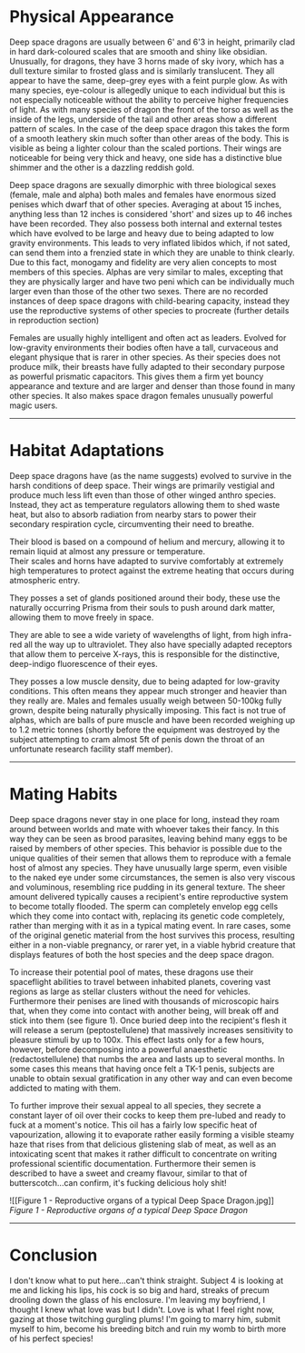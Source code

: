 # Physical Appearance

Deep space dragons are usually between 6' and 6'3 in height, primarily clad in hard dark-coloured scales that are smooth and shiny like obsidian. Unusually, for dragons, they have 3 horns made of sky ivory, which has a dull texture similar to frosted glass and is similarly translucent. They all appear to have the same, deep-grey eyes with a feint purple glow. As with many species, eye-colour is allegedly unique to each individual but this is not especially noticeable without the ability to perceive higher frequencies of light. As with many species of dragon the front of the torso as well as the inside of the legs, underside of the tail and other areas show a different pattern of scales. In the case of the deep space dragon this takes the form of a smooth leathery skin much softer than other areas of the body. This is visible as being a lighter colour than the scaled portions. Their wings are noticeable for being very thick and heavy, one side has a distinctive blue shimmer and the other is a dazzling reddish gold.  

Deep space dragons are sexually dimorphic with three biological sexes (female, male and alpha) both males and females have enormous sized penises which dwarf that of other species. Averaging at about 15 inches, anything less than 12 inches is considered 'short' and sizes up to 46 inches have been recorded. They also possess both internal and external testes which have evolved to be large and heavy due to being adapted to low gravity environments. This leads to very inflated libidos which, if not sated, can send them into a frenzied state in which they are unable to think clearly. Due to this fact, monogamy and fidelity are very alien concepts to most members of this species. Alphas are very similar to males, excepting that they are physically larger and have two peni which can be individually much larger even than those of the other two sexes. There are no recorded instances of deep space dragons with child-bearing capacity, instead they use the reproductive systems of other species to procreate (further details in reproduction section)
  
Females are usually highly intelligent and often act as leaders. Evolved for low-gravity environments their bodies often have a tall, curvaceous and elegant physique that is rarer in other species. As their species does not produce milk, their breasts have fully adapted to their secondary purpose as powerful prismatic capacitors. This gives them a firm yet bouncy appearance and texture and are larger and denser than those found in many other species. It also makes space dragon females unusually powerful magic users.

---

# Habitat Adaptations

Deep space dragons have (as the name suggests) evolved to survive in the harsh conditions of deep space. Their wings are primarily vestigial and produce much less lift even than those of other winged anthro species. Instead, they act as temperature regulators allowing them to shed waste heat, but also to absorb radiation from nearby stars to power their secondary respiration cycle, circumventing their need to breathe.  
  
Their blood is based on a compound of helium and mercury, allowing it to remain liquid at almost any pressure or temperature.  
Their scales and horns have adapted to survive comfortably at extremely high temperatures to protect against the extreme heating that occurs during atmospheric entry.  
  
They posses a set of glands positioned around their body, these use the naturally occurring Prisma from their souls to push around dark matter, allowing them to move freely in space.  
  
They are able to see a wide variety of wavelengths of light, from high infra-red all the way up to ultraviolet. They also have specially adapted receptors that allow them to perceive X-rays, this is responsible for the distinctive, deep-indigo fluorescence of their eyes.  
  
They posses a low muscle density, due to being adapted for low-gravity conditions. This often means they appear much stronger and heavier than they really are. Males and females usually weigh between 50-100kg fully grown, despite being naturally physically imposing. This fact is not true of alphas, which are balls of pure muscle and have been recorded weighing up to 1.2 metric tonnes (shortly before the equipment was destroyed by the subject attempting to cram almost 5ft of penis down the throat of an unfortunate research facility staff member).

---

# Mating Habits

Deep space dragons never stay in one place for long, instead they roam around between worlds and mate with whoever takes their fancy. In this way they can be seen as brood parasites, leaving behind many eggs to be raised by members of other species. This behavior is possible due to the unique qualities of their semen that allows them to reproduce with a female host of almost any species. They have unusually large sperm, even visible to the naked eye under some circumstances, the semen is also very viscous and voluminous, resembling rice pudding in its general texture. The sheer amount delivered typically causes a recipient's entire reproductive system to become totally flooded. The sperm can completely envelop egg cells which they come into contact with, replacing its genetic code completely, rather than merging with it as in a typical mating event. In rare cases, some of the original genetic material from the host survives this process, resulting either in a non-viable pregnancy, or rarer yet, in a viable hybrid creature that displays features of both the host species and the deep space dragon.
  
To increase their potential pool of mates, these dragons use their spaceflight abilities to travel between inhabited planets, covering vast regions as large as stellar clusters without the need for vehicles. Furthermore their penises are lined with thousands of microscopic hairs that, when they come into contact with another being, will break off and stick into them (see figure 1). Once buried deep into the recipient's flesh it will release a serum (peptostellulene) that massively increases sensitivity to pleasure stimuli by up to 100x. This effect lasts only for a few hours, however, before decomposing into a powerful anaesthetic (redactostellulene) that numbs the area and lasts up to several months. In some cases this means that having once felt a TK-1 penis, subjects are unable to obtain sexual gratification in any other way and can even become addicted to mating with them.  
  
To further improve their sexual appeal to all species, they secrete a constant layer of oil over their cocks to keep them pre-lubed and ready to fuck at a moment's notice. This oil has a fairly low specific heat of vapourization, allowing it to evaporate rather easily forming a visible steamy haze that rises from that delicious glistening slab of meat, as well as an intoxicating scent that makes it rather difficult to concentrate on writing professional scientific documentation. Furthermore their semen is described to have a sweet and creamy flavour, similar to that of butterscotch...can confirm, it's fucking delicious holy shit!

![[Figure 1 - Reproductive organs of a typical Deep Space Dragon.jpg]]
*Figure 1 - Reproductive organs of a typical Deep Space Dragon*

---

# Conclusion

I don't know what to put here...can't think straight. Subject 4 is looking at me and licking his lips, his cock is so big and hard, streaks of precum drooling down the glass of his enclosure. I'm leaving my boyfriend, I thought I knew what love was but I didn't. Love is what I feel right now, gazing at those twitching gurgling plums! I'm going to marry him, submit myself to him, become his breeding bitch and ruin my womb to birth more of his perfect species!
